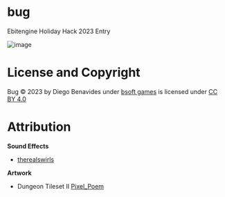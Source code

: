 # bug
Ebitengine Holiday Hack 2023 Entry

![image](https://github.com/ieGod/bug/assets/233372/7accf93f-e414-4dd9-8a3e-581d453881ef)


# License and Copyright
Bug © 2023 by Diego Benavides under [bsoft games](https://www.bsoftgames.com) is licensed under [CC BY 4.0](https://creativecommons.org/licenses/by/4.0/?ref=chooser-v1)


# Attribution
**Sound Effects**
* [therealswirls](https://itch.io/profile/therealswirls)

**Artwork**
* Dungeon Tileset II [Pixel_Poem](https://pixel-poem.itch.io/dungeon-assetpuck)